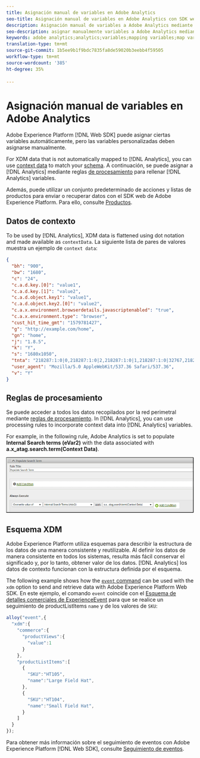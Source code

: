 ```yaml
---
title: Asignación manual de variables en Adobe Analytics
seo-title: Asignación manual de variables en Adobe Analytics con SDK web
description: Asignación manual de variables a Adobe Analytics mediante reglas de procesamiento
seo-description: asignar manualmente variables a Adobe Analytics mediante reglas de procesamiento con SDK web
keywords: adobe analytics;analytics;variables;mapping variables;map variables;contextData;context Data;Processing rules;rules;xdm;schema;
translation-type: tm+mt
source-git-commit: 1b5ee9b1f9bdc7835fa8de59020b3eebb4f59505
workflow-type: tm+mt
source-wordcount: '385'
ht-degree: 35%

---
```



# Asignación manual de variables en Adobe Analytics

Adobe Experience Platform [!DNL Web SDK] puede asignar ciertas variables automáticamente, pero las variables personalizadas deben asignarse manualmente.

For XDM data that is not automatically mapped to [!DNL Analytics], you can use [context data](https://docs.adobe.com/content/help/es-ES/analytics/implementation/vars/page-vars/contextdata.html) to match your [schema](https://docs.adobe.com/content/help/es-ES/experience-platform/xdm/schema/composition.html). A continuación, se puede asignar a [!DNL Analytics] mediante reglas [de procesamiento](https://docs.adobe.com/content/help/es-ES/analytics/admin/admin-tools/processing-rules/processing-rules-configuration/t-processing-rules.html) para rellenar [!DNL Analytics] variables.

Además, puede utilizar un conjunto predeterminado de acciones y listas de productos para enviar o recuperar datos con el SDK web de Adobe Experience Platform. Para ello, consulte [Productos](https://docs.adobe.com/content/help/es-ES/experience-platform/edge/implement/commerce.html).

## Datos de contexto

To be used by [!DNL Analytics], XDM data is flattened using dot notation and made available as `contextData`. La siguiente lista de pares de valores muestra un ejemplo de `context data`:

```json
{
  "bh": "900",
  "bw": "1680",
  "c": "24",
  "c.a.d.key.[0]": "value1",
  "c.a.d.key.[1]": "value2",
  "c.a.d.object.key1": "value1",
  "c.a.d.object.key2.[0]": "value2",
  "c.a.x.environment.browserdetails.javascriptenabled": "true",
  "c.a.x.environment.type": "browser",
  "cust_hit_time_gmt": "1579781427",
  "g": "http://example.com/home",
  "gn": "home",
  "j": "1.8.5",
  "k": "Y",
  "s": "1680x1050",
  "tnta": "218287:1:0|0,218287:1:0|2,218287:1:0|1,218287:1:0|32767,218287:1:0|1,218287:1:0|0,218287:1:0|1,218287:1:0|0,218287:1:0|1",
  "user_agent": "Mozilla/5.0 AppleWebKit/537.36 Safari/537.36",
  "v": "Y"
}
```

## Reglas de procesamiento

Se puede acceder a todos los datos recopilados por la red perimetral mediante [reglas de procesamiento](https://docs.adobe.com/content/help/es-ES/analytics/admin/admin-tools/processing-rules/processing-rules-configuration/t-processing-rules.html). In [!DNL Analytics], you can use processing rules to incorporate context data into [!DNL Analytics] variables.

For example, in the following rule, Adobe Analytics is set to populate **Internal Search terms (eVar2)** with the data associated with **a.x_atag.search.term(Context Data)**.

![](assets/examplerule.png)


## Esquema XDM

Adobe Experience Platform utiliza esquemas para describir la estructura de los datos de una manera consistente y reutilizable. Al definir los datos de manera consistente en todos los sistemas, resulta más fácil conservar el significado y, por lo tanto, obtener valor de los datos. [!DNL Analytics] los datos de contexto funcionan con la estructura definida por el esquema.

The following example shows how the [`event` command](https://docs.adobe.com/content/help/es-ES/experience-platform/edge/fundamentals/tracking-events.html) can be used with the `xdm` option to send and retrieve data with Adobe Experience Platform Web SDK. En este ejemplo, el comando `event` coincide con el [Esquema de detalles comerciales de ExperienceEvent](https://github.com/adobe/xdm/blob/1c22180490558e3c13352fe3e0540cb7e93c69ca/docs/reference/context/experienceevent-commerce.schema.md) para que se realice un seguimiento de productListItems `name` y de los valores de `SKU`:


```javascript
alloy("event",{
  "xdm":{
    "commerce":{
      "productViews":{
        "value":1
      }
    },
    "productListItems":[
      {
        "SKU":"HT105",
        "name":"Large Field Hat",
      },
      {
        "SKU":"HT104",
        "name":"Small Field Hat",
      }
    ]
  }
});
```

Para obtener más información sobre el seguimiento de eventos con Adobe Experience Platform [!DNL Web SDK], consulte [Seguimiento de eventos](https://docs.adobe.com/content/help/es-ES/experience-platform/edge/fundamentals/tracking-events.html).
